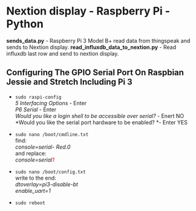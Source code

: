 # Nextion display - Raspberry Pi - Python
**sends_data.py** - Raspberry Pi 3 Model B+ read data from thingspeak and sends to Nextion display. 
**read_influxdb_data_to_nextion.py** - Read influxdb last row and send to nextion display.

## Configuring The GPIO Serial Port On Raspbian Jessie and Stretch Including Pi 3
- `sudo raspi-config`<br/>
*5 Interfacing Options* - Enter<br/>
*P6 Serial* - Enter<br/>
*Would you like a login shell to be accessible over serial?* - Enert NO<br/>
*Would you like the serial port hardware to be enabled? *- Enter YES<br/>

- `sudo nano /boot/cmdline.txt`<br/>
find:<br/>
*console=serial- Red.0*<br/>
 and replace:<br/>
*console=serial<span style="color:red">1</span>*<br/>

- `sudo nano /boot/config.txt`<br/>
write to the end:<br/>
*dtoverlay=pi3-disable-bt<br/>
enable_uart=1*<br/>

- `sudo reboot`
